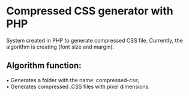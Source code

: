 # Compressed CSS generator with PHP
System created in PHP to generate compressed CSS file. Currently, the algorithm is creating (font size and margin).

<h2>Algorithm function:</h2>
 • Generates a folder with the name: compressed-css;</br>
 • Generates compressed .CSS files with pixel dimensions.
 
